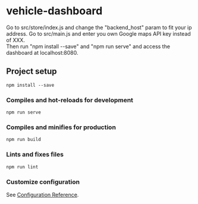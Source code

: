 # vehicle-dashboard

Go to src/store/index.js and change the "backend_host" param to fit your ip address. Go to src/main.js and enter you own Google maps API key instead of XXX.  
Then run "npm install --save" and "npm run serve" and access the dashboard at localhost:8080.

## Project setup
```
npm install --save
```

### Compiles and hot-reloads for development
```
npm run serve
```

### Compiles and minifies for production
```
npm run build
```

### Lints and fixes files
```
npm run lint
```

### Customize configuration
See [Configuration Reference](https://cli.vuejs.org/config/).
